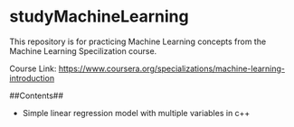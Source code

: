 # studyMachineLearning
This repository is for practicing Machine Learning concepts from the Machine Learning Specilization course.

Course Link: https://www.coursera.org/specializations/machine-learning-introduction

##Contents##
- Simple linear regression model with multiple variables in c++
